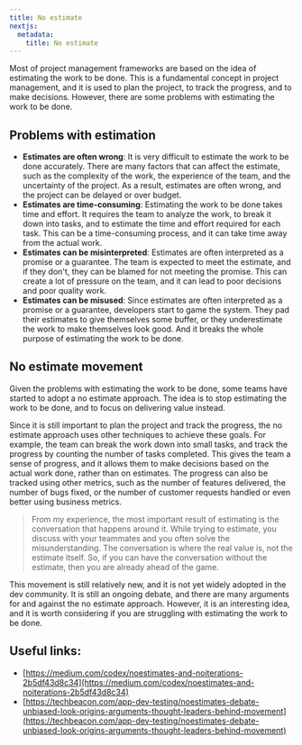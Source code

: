 ```yaml
---
title: No estimate
nextjs:
  metadata:
    title: No estimate
---
```


Most of project management frameworks are based on the idea of estimating the work to be done. This is a fundamental concept in project management, and it is used to plan the project, to track the progress, and to make decisions. However, there are some problems with estimating the work to be done.

## Problems with estimation

- **Estimates are often wrong**: It is very difficult to estimate the work to be done accurately. There are many factors that can affect the estimate, such as the complexity of the work, the experience of the team, and the uncertainty of the project. As a result, estimates are often wrong, and the project can be delayed or over budget.
- **Estimates are time-consuming**: Estimating the work to be done takes time and effort. It requires the team to analyze the work, to break it down into tasks, and to estimate the time and effort required for each task. This can be a time-consuming process, and it can take time away from the actual work.
- **Estimates can be misinterpreted**: Estimates are often interpreted as a promise or a guarantee. The team is expected to meet the estimate, and if they don't, they can be blamed for not meeting the promise. This can create a lot of pressure on the team, and it can lead to poor decisions and poor quality work.
- **Estimates can be misused**: Since estimates are often interpreted as a promise or a guarantee, developers start to game the system. They pad their estimates to give themselves some buffer, or they underestimate the work to make themselves look good. And it breaks the whole purpose of estimating the work to be done.

## No estimate movement

Given the problems with estimating the work to be done, some teams have started to adopt a no estimate approach. The idea is to stop estimating the work to be done, and to focus on delivering value instead.

Since it is still important to plan the project and track the progress, the no estimate approach uses other techniques to achieve these goals. For example, the team can break the work down into small tasks, and track the progress by counting the number of tasks completed. This gives the team a sense of progress, and it allows them to make decisions based on the actual work done, rather than on estimates. The progress can also be tracked using other metrics, such as the number of features delivered, the number of bugs fixed, or the number of customer requests handled or even better using business metrics.

> From my experience, the most important result of estimating is the conversation that happens around it. While trying to estimate, you discuss with your teammates and you often solve the misunderstanding. The conversation is where the real value is, not the estimate itself. So, if you can have the conversation without the estimate, then you are already ahead of the game.

This movement is still relatively new, and it is not yet widely adopted in the dev community. It is still an ongoing debate, and there are many arguments for and against the no estimate approach. However, it is an interesting idea, and it is worth considering if you are struggling with estimating the work to be done.

## Useful links:

- [https://medium.com/codex/noestimates-and-noiterations-2b5df43d8c34](https://medium.com/codex/noestimates-and-noiterations-2b5df43d8c34)
- [https://techbeacon.com/app-dev-testing/noestimates-debate-unbiased-look-origins-arguments-thought-leaders-behind-movement](https://techbeacon.com/app-dev-testing/noestimates-debate-unbiased-look-origins-arguments-thought-leaders-behind-movement)
